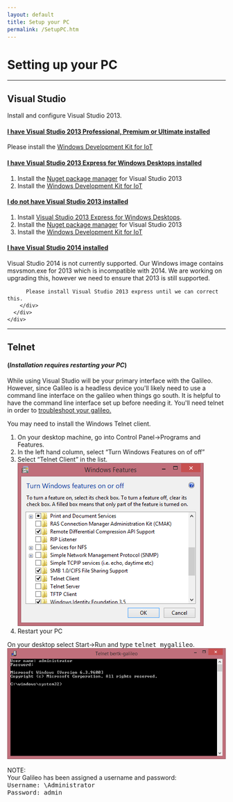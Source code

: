 ```yaml
---
layout: default
title: Setup your PC
permalink: /SetupPC.htm
---
```


<div class="container">
  <h1>Setting up your PC</h1>
  <hr/>

  <h2> Visual Studio </h2>
  <p>Install and configure Visual Studio 2013.</p>

  <div class="panel-group" id="accordion">
    <div class="panel panel-default">
      <div class="panel-heading">
        <h4 class="panel-title">
          <a data-toggle="collapse" data-parent="#accordion" href="#collapseOne">
            I have Visual Studio 2013 Professional, Premium or Ultimate installed
          </a>
        </h4>
      </div>
      <div id="collapseOne" class="panel-collapse collapse">
        <div class="panel-body">
          Please install the <a href="">Windows Development Kit for IoT</a>
        </div>
      </div>
    </div>
    <div class="panel panel-default">
      <div class="panel-heading">
        <h4 class="panel-title">
          <a data-toggle="collapse" data-parent="#accordion" href="#collapseExpress">
            I have Visual Studio 2013 Express for Windows Desktops installed
          </a>
        </h4>
      </div>
      <div id="collapseExpress" class="panel-collapse collapse">
        <div class="panel-body">
          <ol>
            <li>
              Install the <a href="http://visualstudiogallery.msdn.microsoft.com/4ec1526c-4a8c-4a84-b702-b21a8f5293ca">Nuget package manager</a> for Visual Studio 2013
            </li>
            <li>
              Install the <a href="">Windows Development Kit for IoT</a>
            </li>
          </ol>
        </div>
      </div>
    </div>
    <div class="panel panel-default">
      <div class="panel-heading">
        <h4 class="panel-title">
          <a data-toggle="collapse" data-parent="#accordion" href="#collapseTwo">
            I do not have Visual Studio 2013 installed
          </a>
        </h4>
      </div>
      <div id="collapseTwo" class="panel-collapse collapse">
        <div class="panel-body">
          <ol>
            <li>
              Install <a href="http://www.visualstudio.com/downloads/download-visual-studio-vs">Visual Studio 2013 Express for Windows Desktops</a>.
            </li>
            <li>
              Install the <a href="http://visualstudiogallery.msdn.microsoft.com/4ec1526c-4a8c-4a84-b702-b21a8f5293ca">Nuget package manager</a> for Visual Studio 2013
            </li>
            <li>
              Install the <a href="">Windows Development Kit for IoT</a>
            </li>
          </ol>
        </div>
      </div>
    </div>
    <div class="panel panel-default">
      <div class="panel-heading">
        <h4 class="panel-title">
          <a data-toggle="collapse" data-parent="#accordion" href="#collapseThree">
            I have Visual Studio 2014 installed
          </a>
        </h4>
      </div>
      <div id="collapseThree" class="panel-collapse collapse">
        <div class="panel-body">
          Visual Studio 2014 is not currently supported. Our Windows image contains msvsmon.exe for 2013 which is incompatible with 2014. We are working on upgrading this, however we need to ensure that 2013 is still supported.

          Please install Visual Studio 2013 express until we can correct this.
        </div>
      </div>
    </div>
  </div>
  <hr/>

  <h2>Telnet</h2>
  <h4>(<i>Installation requires restarting your PC</i>)</h4>
  <p>
    While using Visual Studio will be your primary interface with the Galileo. However, since Galileo is a headless device you'll likely need to use a command line interface on the galileo when things go south. It is helpful to have the command line interface set up before needing it. You'll need telnet in order to <a href="Troubleshooting.htm">troubleshoot your galileo.</a>
  </p>
  <p>
    You may need to install the Windows Telnet client.
    <ol>
      <li>On your desktop machine, go into Control Panel->Programs and Features.</li>
      <li>In the left hand column, select “Turn Windows Features on of off”</li>
      <li>Select “Telnet Client” in the list.<br/><img src="images\Telnet.png"/></li>
      <li>Restart your PC</li>
    </ol>
  </p>
  <p>
    On your desktop select Start->Run and type <kbd>telnet mygalileo</kbd>.<br/><img src="images\TelnetLogin.png"/>
  </p>
  <div class="panel panel-info">
    <div class="panel-heading">NOTE:</div>
    <div class="panel-body">
      Your Galileo has been assigned a username and password:<br/>
      <kbd>Username: \Administrator</kbd><br/>
      <kbd>Password: admin</kbd><br/>
    </div>
  </div>
